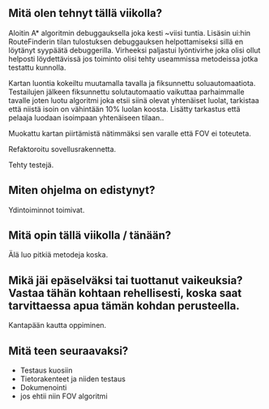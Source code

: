 ## Mitä olen tehnyt tällä viikolla?

Aloitin A* algoritmin debuggauksella joka kesti ~viisi tuntia. Lisäsin ui:hin RouteFinderin tilan tulostuksen debuggauksen helpottamiseksi sillä en löytänyt syypäätä debuggerilla. Virheeksi paljastui lyöntivirhe joka olisi ollut helposti löydettävissä jos toiminto olisi tehty useammissa metodeissa jotka testattu kunnolla.

Kartan luontia kokeiltu muutamalla tavalla ja fiksunnettu soluautomaatiota. Testailujen jälkeen fiksunnettu solutautomaatio vaikuttaa parhaimmalle tavalle joten luotu algoritmi joka etsii siinä olevat yhtenäiset luolat, tarkistaa että niistä isoin on vähintään 10% luolan koosta. Lisätty tarkastus että pelaaja luodaan isoimpaan yhtenäiseen tilaan..

Muokattu kartan piirtämistä nätimmäksi sen varalle että FOV ei toteuteta.

Refaktoroitu sovellusrakennetta.

Tehty testejä.

## Miten ohjelma on edistynyt?

Ydintoiminnot toimivat.


## Mitä opin tällä viikolla / tänään?

Älä luo pitkiä metodeja koska.


## Mikä jäi epäselväksi tai tuottanut vaikeuksia? Vastaa tähän kohtaan rehellisesti, koska saat tarvittaessa apua tämän kohdan perusteella.

Kantapään kautta oppiminen.


## Mitä teen seuraavaksi?

* Testaus kuosiin
* Tietorakenteet ja niiden testaus
* Dokumenointi
* jos ehtii niin FOV algoritmi